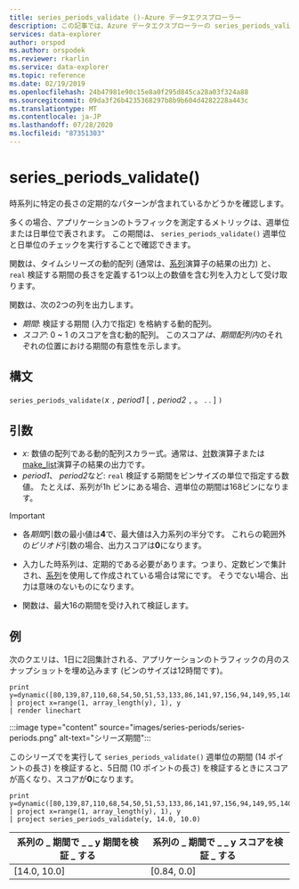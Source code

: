 ```yaml
---
title: series_periods_validate ()-Azure データエクスプローラー
description: この記事では、Azure データエクスプローラーの series_periods_validate () について説明します。
services: data-explorer
author: orspod
ms.author: orspodek
ms.reviewer: rkarlin
ms.service: data-explorer
ms.topic: reference
ms.date: 02/19/2019
ms.openlocfilehash: 24b47981e90c15e8a0f295d845ca28a03f324a88
ms.sourcegitcommit: 09da3f26b4235368297b8b9b604d4282228a443c
ms.translationtype: MT
ms.contentlocale: ja-JP
ms.lasthandoff: 07/28/2020
ms.locfileid: "87351303"
---
```

# <a name="series_periods_validate"></a>series_periods_validate()

時系列に特定の長さの定期的なパターンが含まれているかどうかを確認します。  

多くの場合、アプリケーションのトラフィックを測定するメトリックは、週単位または日単位で表されます。 この期間は、 `series_periods_validate()` 週単位と日単位のチェックを実行することで確認できます。

関数は、タイムシリーズの動的配列 (通常は、[系列](make-seriesoperator.md)演算子の結果の出力) と、 `real` 検証する期間の長さを定義する1つ以上の数値を含む列を入力として受け取ります。

関数は、次の2つの列を出力します。
* *期間*: 検証する期間 (入力で指定) を格納する動的配列。
* *スコア*: 0 ~ 1 のスコアを含む動的配列。 このスコア*は、期間配列内*のそれぞれの位置における期間の有意性を示します。

## <a name="syntax"></a>構文

`series_periods_validate(`*x* `,` *period1* [ `,` *period2* `,` 。 . . ] `)`

## <a name="arguments"></a>引数

* *x*: 数値の配列である動的配列スカラー式。通常は、[対](make-seriesoperator.md)数演算子または[make_list](makelist-aggfunction.md)演算子の結果の出力です。
* *period1*、 *period2*など: `real` 検証する期間をビンサイズの単位で指定する数値。 たとえば、系列が1h ビンにある場合、週単位の期間は168ビンになります。

> [!IMPORTANT]
> * 各*期間*引数の最小値は**4**で、最大値は入力系列の半分です。 これらの範囲外の*ピリオド*引数の場合、出力スコアは**0**になります。
>
> * 入力した時系列は、定期的である必要があります。つまり、定数ビンで集計され、[系列](make-seriesoperator.md)を使用して作成されている場合は常にです。 そうでない場合、出力は意味のないものになります。
> 
> * 関数は、最大16の期間を受け入れて検証します。

## <a name="example"></a>例

次のクエリは、1日に2回集計される、アプリケーションのトラフィックの月のスナップショットを埋め込みます (ビンのサイズは12時間です)。

<!-- csl: https://help.kusto.windows.net:443/Samples -->
```kusto
print y=dynamic([80,139,87,110,68,54,50,51,53,133,86,141,97,156,94,149,95,140,77,61,50,54,47,133,72,152,94,148,105,162,101,160,87,63,53,55,54,151,103,189,108,183,113,175,113,178,90,71,62,62,65,165,109,181,115,182,121,178,114,170])
| project x=range(1, array_length(y), 1), y  
| render linechart 
```

:::image type="content" source="images/series-periods/series-periods.png" alt-text="シリーズ期間":::

このシリーズでを実行して `series_periods_validate()` 週単位の期間 (14 ポイントの長さ) を検証すると、5日間 (10 ポイントの長さ) を検証するときにスコアが高くなり、スコアが**0**になります。

<!-- csl: https://help.kusto.windows.net:443/Samples -->
```kusto
print y=dynamic([80,139,87,110,68,54,50,51,53,133,86,141,97,156,94,149,95,140,77,61,50,54,47,133,72,152,94,148,105,162,101,160,87,63,53,55,54,151,103,189,108,183,113,175,113,178,90,71,62,62,65,165,109,181,115,182,121,178,114,170])
| project x=range(1, array_length(y), 1), y  
| project series_periods_validate(y, 14.0, 10.0)
```

| 系列の \_ 期間で \_ \_ y 期間を検証 \_ する  | 系列の \_ 期間で \_ \_ y スコアを検証 \_ する |
|-------------|-------------------|
| [14.0, 10.0] | [0.84, 0.0]  |
